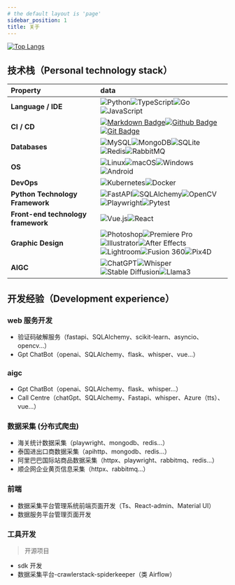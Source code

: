 ```yaml
---
# the default layout is 'page'
sidebar_position: 1
title: 关于
---
```


[![Top Langs](https://github-readme-stats.vercel.app/api/top-langs/?username=2218084076&layout=compact)](https://github.com/anuraghazra/github-readme-stats)

## 技术栈（Personal technology stack）

| Property                           | data                                                                                                                                                                                                                                                                                                                                                                                                                                                                                                                                                                                                                                                                                                                   |
|:-----------------------------------|:-----------------------------------------------------------------------------------------------------------------------------------------------------------------------------------------------------------------------------------------------------------------------------------------------------------------------------------------------------------------------------------------------------------------------------------------------------------------------------------------------------------------------------------------------------------------------------------------------------------------------------------------------------------------------------------------------------------------------|
| **Language / IDE**                 | ![Python](https://img.shields.io/badge/-Python-3776AB?logo=python&logoColor=white)![TypeScript](https://img.shields.io/badge/-TypeScript-007ACC?logo=typescript&logoColor=white)![Go](https://img.shields.io/badge/-Go-00ADD8?logo=go&logoColor=white)![JavaScript](https://img.shields.io/badge/-JavaScript-F7DF1E?logo=javascript&logoColor=white)                                                                                                                                                                                                                                                                                                                                                                   |
| **CI / CD**                        | [![Markdown Badge](https://img.shields.io/badge/-Markdown-2088FF?style=flat&logo=Markdown&logoColor=white)](https://github.com/BEPb/BEPb)[![Github Badge](https://img.shields.io/badge/-Github%20-2088FF?style=flat&logo=Github&logoColor=white)](https://github.com/BEPb/BEPb) [![Git Badge](https://img.shields.io/badge/-Git%20-2088FF?style=flat&logo=Git&logoColor=white)](https://github.com/BEPb/BEPb)                                                                                                                                                                                                                                                                                                          |
| **Databases**                      | ![MySQL](https://img.shields.io/badge/-MySQL-4479A1?logo=mysql&logoColor=white)![MongoDB](https://img.shields.io/badge/-MongoDB-47A248?logo=mongodb&logoColor=white)![SQLite](https://img.shields.io/badge/-SQLite-003B57?logo=sqlite&logoColor=white)![Redis](https://img.shields.io/badge/-Redis-DC382D?logo=redis&logoColor=white)![RabbitMQ](https://img.shields.io/badge/-RabbitMQ-FF6600?logo=rabbitmq&logoColor=white)                                                                                                                                                                                                                                                                                          |
| **OS**                             | ![Linux](https://img.shields.io/badge/-Linux-FCC624?logo=linux&logoColor=black)![macOS](https://img.shields.io/badge/-macOS-000000?logo=apple&logoColor=white)![Windows](https://img.shields.io/badge/-Windows-0078D6?logo=windows&logoColor=white)![Android](https://img.shields.io/badge/-Android-3DDC84?logo=android&logoColor=white)                                                                                                                                                                                                                                                                                                                                                                               |
| **DevOps**                         | ![Kubernetes](https://img.shields.io/badge/-Kubernetes-326CE5?logo=kubernetes&logoColor=white)![Docker](https://img.shields.io/badge/-Docker-2496ED?logo=docker&logoColor=white)                                                                                                                                                                                                                                                                                                                                                                                                                                                                                                                                       |
| **Python Technology Framework**    | ![FastAPI](https://img.shields.io/badge/-FastAPI-009688?logo=fastapi&logoColor=white)![SQLAlchemy](https://img.shields.io/badge/-SQLAlchemy-000000?logo=sqlalchemy&logoColor=white)![OpenCV](https://img.shields.io/badge/-OpenCV-5C3EE8?logo=opencv&logoColor=white)![Playwright](https://img.shields.io/badge/-Playwright-48B9C7?logo=playwright&logoColor=white)![Pytest](https://img.shields.io/badge/-Pytest-0A9EDC?logo=pytest&logoColor=white)                                                                                                                                                                                                                                                                  |
| **Front-end technology framework** | ![Vue.js](https://img.shields.io/badge/-Vue.js-4FC08D?logo=vue.js&logoColor=white)![React](https://img.shields.io/badge/-React-61DAFB?logo=react&logoColor=white)                                                                                                                                                                                                                                                                                                                                                                                                                                                                                                                                                      |
| **Graphic Design**                 | ![Photoshop](https://img.shields.io/badge/-Photoshop-31A8FF?logo=adobe-photoshop&logoColor=white)![Premiere Pro](https://img.shields.io/badge/-Premiere%20Pro-9999FF?logo=adobe-premiere-pro&logoColor=white)![Illustrator](https://img.shields.io/badge/-Illustrator-FF9A00?logo=adobe-illustrator&logoColor=white)![After Effects](https://img.shields.io/badge/-After%20Effects-9999FF?logo=adobe-after-effects&logoColor=white)<br/>![Lightroom](https://img.shields.io/badge/-Lightroom-31A8FF?logo=adobe-lightroom&logoColor=white)![Fusion 360](https://img.shields.io/badge/-Fusion%20360-FF5733?logo=autodesk&logoColor=white)![Pix4D](https://img.shields.io/badge/-Pix4D-339966?logo=pix4d&logoColor=white) |
| **AIGC**                           | ![ChatGPT](https://img.shields.io/badge/-ChatGPT-00A67C?logo=openai&logoColor=white)![Whisper](https://img.shields.io/badge/-Whisper-FFB900?logo=openai&logoColor=white)![Stable Diffusion](https://img.shields.io/badge/-Stable%20Diffusion-0096FF?logo=stable-diffusion&logoColor=white)![Llama3](https://img.shields.io/badge/-Llama3-FF4500?logo=openai&logoColor=white)                                                                                                                                                                                                                                                                                                                                           |

## 开发经验（Development experience）

### web 服务开发

- 验证码破解服务（fastapi、SQLAlchemy、scikit-learn、asyncio、opencv...）
- Gpt ChatBot（openai、SQLAlchemy、flask、whisper、vue...）

### aigc

- Gpt ChatBot（openai、SQLAlchemy、flask、whisper...）
- Call Centre（chatGpt、SQLAlchemy、Fastapi、whisper、Azure（tts）、vue...）

### 数据采集 (分布式爬虫)

- 海关统计数据采集（playwright、mongodb、redis...）
- 泰国进出口商数据采集（apihttp、mongodb、redis...）
- 阿里巴巴国际站商品数据采集（httpx、playwright、rabbitmq、redis...）
- 顺企网企业黄页信息采集（httpx、rabbitmq...）

### 前端

- 数据采集平台管理系统前端页面开发（Ts、React-admin、Material UI）
- 数据服务平台管理页面开发

### 工具开发

> 开源项目

- sdk 开发
- 数据采集平台-crawlerstack-spiderkeeper（类 Airflow）
